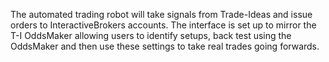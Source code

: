 The automated trading robot will take signals from Trade-Ideas and issue orders to InteractiveBrokers accounts.  The interface is set up to mirror the T-I OddsMaker allowing users to identify setups, back test using the OddsMaker and then use these settings to take real trades going forwards.